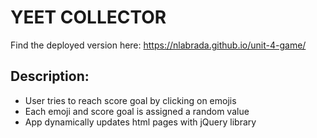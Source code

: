 # YEET COLLECTOR
Find the deployed version here: https://nlabrada.github.io/unit-4-game/

## Description:
* User tries to reach score goal by clicking on emojis
* Each emoji and score goal is assigned a random value
* App dynamically updates html pages with jQuery library
